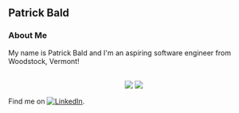 
## Patrick Bald

### About Me

My name is Patrick Bald and I'm an aspiring software engineer from Woodstock, Vermont!
<br/>
<br/>

<div align="center">
  <img width="50%" src="https://github-readme-stats.vercel.app/api?username=patrickbald&show_icons=true" /> <img width="42%" src="https://github-readme-stats.vercel.app/api/top-langs/?username=patrickbald&layout=compact" />
 </div>

<!-- Actual text -->

Find me on [![LinkedIn][1.2]][1].

<!-- Icons -->

[1.2]: <img width="20" height="20" src="https://github.com/patrickbald/patrickbald/blob/main/linkedin.png" />

<!-- Links to your social media accounts -->

[1]: https://www.linkedin.com/in/patrick-bald/

<!--
**patrickbald/patrickbald** is a ✨ _special_ ✨ repository because its `README.md` (this file) appears on your GitHub profile.

Here are some ideas to get you started:

- 🔭 I’m currently working on ...
- 🌱 I’m currently learning ...
- 👯 I’m looking to collaborate on ...
- 🤔 I’m looking for help with ...
- 💬 Ask me about ...
- 📫 How to reach me: ...
- 😄 Pronouns: ...
- ⚡ Fun fact: ...
-->




